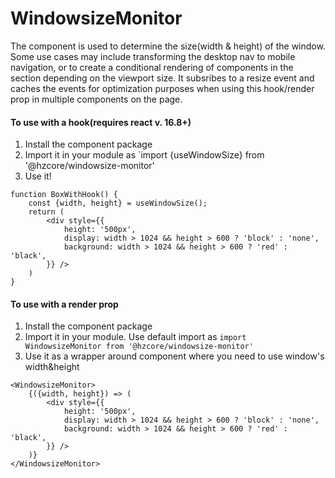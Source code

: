 # WindowsizeMonitor

The component is used to determine the size(width & height) of the window. Some
use cases may include transforming the desktop nav to mobile navigation, or
to create a conditional rendering of components in the section depending on the
viewport size. It subsribes to a resize event and caches the events for optimization
purposes when using this hook/render prop in multiple components on the page.

#### To use with a hook(requires react v. 16.8+)

1. Install the component package
2. Import it in your module as `import {useWindowSize} from '@hzcore/windowsize-monitor'
3. Use it!

```
function BoxWithHook() {
    const {width, height} = useWindowSize();
    return (
        <div style={{
            height: '500px',
            display: width > 1024 && height > 600 ? 'block' : 'none',
            background: width > 1024 && height > 600 ? 'red' : 'black',
        }} />
    )
}

```

#### To use with a render prop

1. Install the component package
2. Import it in your module. Use default import as `import WindowsizeMonitor from '@hzcore/windowsize-monitor'`
3. Use it as a wrapper around component where you need to use window's width&height

```
<WindowsizeMonitor>
    {({width, height}) => (
        <div style={{
            height: '500px',
            display: width > 1024 && height > 600 ? 'block' : 'none',
            background: width > 1024 && height > 600 ? 'red' : 'black',
        }} />
    )}
</WindowsizeMonitor>
```
